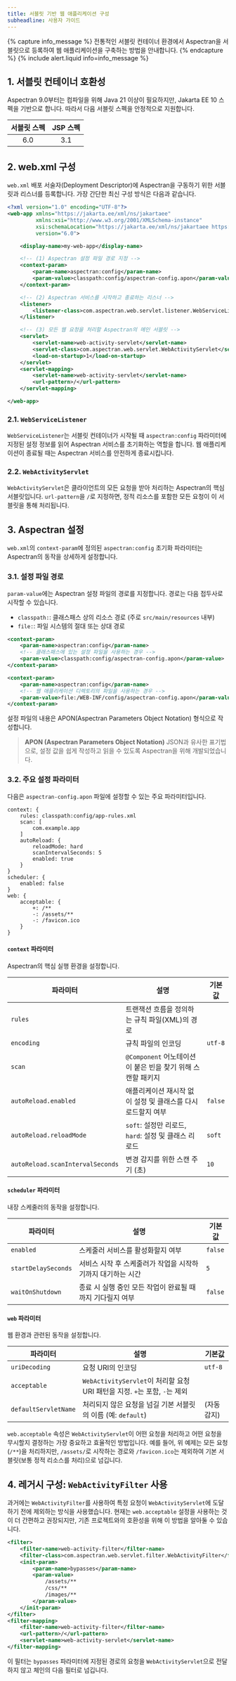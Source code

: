 ```yaml
---
title: 서블릿 기반 웹 애플리케이션 구성
subheadline: 사용자 가이드
---
```


{% capture info_message %}
전통적인 서블릿 컨테이너 환경에서 Aspectran을 서블릿으로 등록하여 웹 애플리케이션을 구축하는 방법을 안내합니다.
{% endcapture %}
{% include alert.liquid info=info_message %}

## 1. 서블릿 컨테이너 호환성

Aspectran 9.0부터는 컴파일을 위해 Java 21 이상이 필요하지만, Jakarta EE 10 스펙을 기반으로 합니다. 따라서 다음 서블릿 스펙을 안정적으로 지원합니다.

| 서블릿 스펙 | JSP 스펙 |
|:---------:|:--------:|
| 6.0       | 3.1      |

## 2. web.xml 구성

`web.xml` 배포 서술자(Deployment Descriptor)에 Aspectran을 구동하기 위한 서블릿과 리스너를 등록합니다.
가장 간단한 최신 구성 방식은 다음과 같습니다.

```xml
<?xml version="1.0" encoding="UTF-8"?>
<web-app xmlns="https://jakarta.ee/xml/ns/jakartaee"
         xmlns:xsi="http://www.w3.org/2001/XMLSchema-instance"
         xsi:schemaLocation="https://jakarta.ee/xml/ns/jakartaee https://jakarta.ee/xml/ns/jakartaee/web-app_6_0.xsd"
         version="6.0">

    <display-name>my-web-app</display-name>

    <!-- (1) Aspectran 설정 파일 경로 지정 -->
    <context-param>
        <param-name>aspectran:config</param-name>
        <param-value>classpath:config/aspectran-config.apon</param-value>
    </context-param>

    <!-- (2) Aspectran 서비스를 시작하고 종료하는 리스너 -->
    <listener>
        <listener-class>com.aspectran.web.servlet.listener.WebServiceListener</listener-class>
    </listener>

    <!-- (3) 모든 웹 요청을 처리할 Aspectran의 메인 서블릿 -->
    <servlet>
        <servlet-name>web-activity-servlet</servlet-name>
        <servlet-class>com.aspectran.web.servlet.WebActivityServlet</servlet-class>
        <load-on-startup>1</load-on-startup>
    </servlet>
    <servlet-mapping>
        <servlet-name>web-activity-servlet</servlet-name>
        <url-pattern>/</url-pattern>
    </servlet-mapping>

</web-app>
```

### 2.1. `WebServiceListener`

`WebServiceListener`는 서블릿 컨테이너가 시작될 때 `aspectran:config` 파라미터에 지정된 설정 정보를 읽어 Aspectran 서비스를 초기화하는 역할을 합니다. 웹 애플리케이션이 종료될 때는 Aspectran 서비스를 안전하게 종료시킵니다.

### 2.2. `WebActivityServlet`

`WebActivityServlet`은 클라이언트의 모든 요청을 받아 처리하는 Aspectran의 핵심 서블릿입니다. `url-pattern`을 `/`로 지정하면, 정적 리소스를 포함한 모든 요청이 이 서블릿을 통해 처리됩니다.

## 3. Aspectran 설정

`web.xml`의 `context-param`에 정의된 `aspectran:config` 초기화 파라미터는 Aspectran의 동작을 상세하게 설정합니다.

### 3.1. 설정 파일 경로

`param-value`에는 Aspectran 설정 파일의 경로를 지정합니다. 경로는 다음 접두사로 시작할 수 있습니다.

- `classpath:`: 클래스패스 상의 리소스 경로 (주로 `src/main/resources` 내부)
- `file:`: 파일 시스템의 절대 또는 상대 경로

```xml
<context-param>
    <param-name>aspectran:config</param-name>
    <!-- 클래스패스에 있는 설정 파일을 사용하는 경우 -->
    <param-value>classpath:config/aspectran-config.apon</param-value>
</context-param>
```

```xml
<context-param>
    <param-name>aspectran:config</param-name>
    <!-- 웹 애플리케이션 디렉토리의 파일을 사용하는 경우 -->
    <param-value>file:/WEB-INF/config/aspectran-config.apon</param-value>
</context-param>
```

설정 파일의 내용은 APON(Aspectran Parameters Object Notation) 형식으로 작성합니다.

> **APON (Aspectran Parameters Object Notation)**
> JSON과 유사한 표기법으로, 설정 값을 쉽게 작성하고 읽을 수 있도록 Aspectran을 위해 개발되었습니다.

### 3.2. 주요 설정 파라미터

다음은 `aspectran-config.apon` 파일에 설정할 수 있는 주요 파라미터입니다.

```apon
context: {
    rules: classpath:config/app-rules.xml
    scan: [
        com.example.app
    ]
    autoReload: {
        reloadMode: hard
        scanIntervalSeconds: 5
        enabled: true
    }
}
scheduler: {
    enabled: false
}
web: {
    acceptable: {
        +: /**
        -: /assets/**
        -: /favicon.ico
    }
}
```

#### `context` 파라미터

Aspectran의 핵심 실행 환경을 설정합니다.

| 파라미터                  | 설명                                                                 | 기본값 |
|---------------------------|----------------------------------------------------------------------|--------|
| `rules`                   | 트랜잭션 흐름을 정의하는 규칙 파일(XML)의 경로                       |        |
| `encoding`                | 규칙 파일의 인코딩                                                   | `utf-8`|
| `scan`                    | `@Component` 어노테이션이 붙은 빈을 찾기 위해 스캔할 패키지          |        |
| `autoReload.enabled`      | 애플리케이션 재시작 없이 설정 및 클래스를 다시 로드할지 여부         | `false`|
| `autoReload.reloadMode`   | `soft`: 설정만 리로드, `hard`: 설정 및 클래스 리로드                 | `soft` |
| `autoReload.scanIntervalSeconds` | 변경 감지를 위한 스캔 주기 (초)                               | `10`   |

#### `scheduler` 파라미터

내장 스케줄러의 동작을 설정합니다.

| 파라미터               | 설명                                                         | 기본값 |
|------------------------|--------------------------------------------------------------|--------|
| `enabled`              | 스케줄러 서비스를 활성화할지 여부                            | `false`|
| `startDelaySeconds`    | 서비스 시작 후 스케줄러가 작업을 시작하기까지 대기하는 시간  | `5`    |
| `waitOnShutdown`       | 종료 시 실행 중인 모든 작업이 완료될 때까지 기다릴지 여부    | `false`|

#### `web` 파라미터

웹 환경과 관련된 동작을 설정합니다.

| 파라미터             | 설명                                                                                             | 기본값 |
|----------------------|--------------------------------------------------------------------------------------------------|--------|
| `uriDecoding`        | 요청 URI의 인코딩                                                                                | `utf-8`|
| `acceptable`         | `WebActivityServlet`이 처리할 요청 URI 패턴을 지정. `+`는 포함, `-`는 제외                       |        |
| `defaultServletName` | 처리되지 않은 요청을 넘길 기본 서블릿의 이름 (예: `default`)                                     | (자동 감지)|

`web.acceptable` 속성은 `WebActivityServlet`이 어떤 요청을 처리하고 어떤 요청을 무시할지 결정하는 가장 중요하고 효율적인 방법입니다. 예를 들어, 위 예제는 모든 요청(`/**`)을 처리하지만, `/assets/`로 시작하는 경로와 `/favicon.ico`는 제외하여 기본 서블릿(보통 정적 리소스를 처리)으로 넘깁니다.

## 4. 레거시 구성: `WebActivityFilter` 사용

과거에는 `WebActivityFilter`를 사용하여 특정 요청이 `WebActivityServlet`에 도달하기 전에 제외하는 방식을 사용했습니다. 현재는 `web.acceptable` 설정을 사용하는 것이 더 간편하고 권장되지만, 기존 프로젝트와의 호환성을 위해 이 방법을 알아둘 수 있습니다.

```xml
<filter>
    <filter-name>web-activity-filter</filter-name>
    <filter-class>com.aspectran.web.servlet.filter.WebActivityFilter</filter-class>
    <init-param>
        <param-name>bypasses</param-name>
        <param-value>
            /assets/**
            /css/**
            /images/**
        </param-value>
    </init-param>
</filter>
<filter-mapping>
    <filter-name>web-activity-filter</filter-name>
    <url-pattern>/</url-pattern>
    <servlet-name>web-activity-servlet</servlet-name>
</filter-mapping>
```

이 필터는 `bypasses` 파라미터에 지정된 경로의 요청을 `WebActivityServlet`으로 전달하지 않고 체인의 다음 필터로 넘깁니다.

